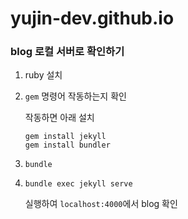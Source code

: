 # yujin-dev.github.io 

### blog 로컬 서버로 확인하기
1. ruby 설치
2. `gem` 명령어 작동하는지 확인

    작동하면 아래 설치
    ```
    gem install jekyll
    gem install bundler
    ```

3. 
    ```
    bundle
    ``` 

4.
    ``` 
    bundle exec jekyll serve 
    ``` 
    실행하여 `localhost:4000`에서 blog 확인